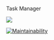 Task Manager

![](https://github.com/zxz112/php-project-lvl4/workflows/Laravel/badge.svg)

[![Maintainability](https://api.codeclimate.com/v1/badges/a28145bc7bfa01604d94/maintainability)](https://codeclimate.com/github/zxz112/php-project-lvl4/maintainability)
